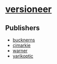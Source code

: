 # [versioneer](https://pypi.org/project/versioneer)



## Publishers
- [bucknerns](https://pypi.org/user/bucknerns)
- [cjmarkie](https://pypi.org/user/cjmarkie)
- [warner](https://pypi.org/user/warner)
- [yarikoptic](https://pypi.org/user/yarikoptic)

